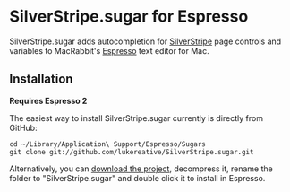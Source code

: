 # SilverStripe.sugar for Espresso

SilverStripe.sugar adds autocompletion for [SilverStripe](http://www.silverstripe.org) page controls and variables to MacRabbit's [Espresso](http://www.macrabbit.com/espresso/) text editor for Mac.

## Installation

**Requires Espresso 2**

The easiest way to install SilverStripe.sugar currently is directly from GitHub:

    cd ~/Library/Application\ Support/Espresso/Sugars
    git clone git://github.com/lukereative/SilverStripe.sugar.git

Alternatively, you can [download the project](https://github.com/lukereative/SilverStripe.sugar/zipball/master), decompress it, rename the folder to "SilverStripe.sugar" and double click it to install in Espresso.